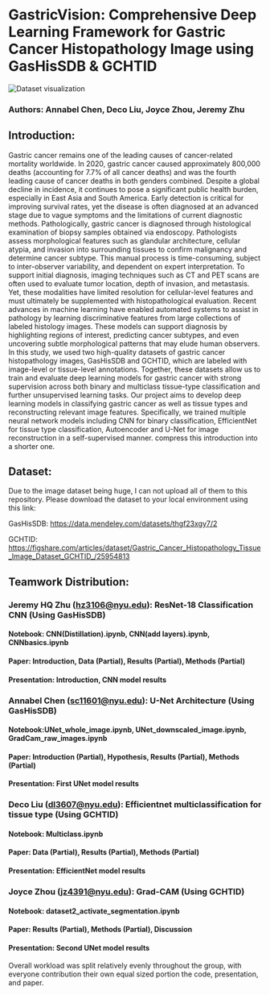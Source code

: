 # GastricVision: Comprehensive Deep Learning Framework for Gastric Cancer Histopathology Image using GasHisSDB & GCHTID


![Dataset visualization](https://production-media.paperswithcode.com/datasets/a0307444-f7f3-4d34-afad-85be475dde3a.jpg)

### Authors: Annabel Chen, Deco Liu, Joyce Zhou, Jeremy Zhu 

## Introduction:
Gastric cancer remains one of the leading causes of cancer-related mortality worldwide. In 2020, gastric cancer caused approximately 800,000 deaths (accounting for 7.7% of all cancer deaths) and was the fourth leading cause of cancer deaths in both genders combined. Despite a global decline in incidence, it continues to pose a significant public health burden, especially in East Asia and South America. Early detection is critical for improving survival rates, yet the disease is often diagnosed at an advanced stage due to vague symptoms and the limitations of current diagnostic methods. Pathologically, gastric cancer is diagnosed through histological examination of biopsy samples obtained via endoscopy. Pathologists assess morphological features such as glandular architecture, cellular atypia, and invasion into surrounding tissues to confirm malignancy and determine cancer subtype. This manual process is time-consuming, subject to inter-observer variability, and dependent on expert interpretation. To support initial diagnosis, imaging techniques such as CT and PET scans are often used to evaluate tumor location, depth of invasion, and metastasis. Yet, these modalities have limited resolution for cellular-level features and must ultimately be supplemented with histopathological evaluation. Recent advances in machine learning have enabled automated systems to assist in pathology by learning discriminative features from large collections of labeled histology images. These models can support diagnosis by highlighting regions of interest, predicting cancer subtypes, and even uncovering subtle morphological patterns that may elude human observers. In this study, we used two high-quality datasets of gastric cancer histopathology images, GasHisSDB and GCHTID, which are labeled with image-level or tissue-level annotations. Together, these datasets allow us to train and evaluate deep learning models for gastric cancer with strong supervision across both binary and multiclass tissue-type classification and further unsupervised learning tasks. Our project aims to develop deep learning models in classifying gastric cancer as well as tissue types and reconstructing relevant image features. Specifically, we trained multiple neural network models including CNN for binary classification, EfficientNet for tissue type classification, Autoencoder and U-Net for image reconstruction in a self-supervised manner. compress this introduction into a shorter one.


## Dataset:
Due to the image dataset being huge, I can not upload all of them to this repository. Please download the dataset to your local environment using this link: 

GasHisSDB:
https://data.mendeley.com/datasets/thgf23xgy7/2

GCHTID: 
https://figshare.com/articles/dataset/Gastric_Cancer_Histopathology_Tissue_Image_Dataset_GCHTID_/25954813 


## Teamwork Distribution:
### Jeremy HQ Zhu (hz3106@nyu.edu): ResNet-18 Classification CNN (Using GasHisSDB) 
#### Notebook: CNN(Distillation).ipynb, CNN(add layers).ipynb, CNNbasics.ipynb
#### Paper: Introduction, Data (Partial), Results (Partial), Methods (Partial)
#### Presentation: Introduction, CNN model results


### Annabel Chen (sc11601@nyu.edu): U-Net Architecture (Using GasHisSDB)
#### Notebook:UNet_whole_image.ipynb, UNet_downscaled_image.ipynb, GradCam_raw_images.ipynb
#### Paper: Introduction (Partial), Hypothesis, Results (Partial), Methods (Partial)
#### Presentation: First UNet model results

### Deco Liu (dl3607@nyu.edu): Efficientnet multiclassification for tissue type (Using GCHTID)
#### Notebook: Multiclass.ipynb
#### Paper: Data (Partial), Results (Partial), Methods (Partial)
#### Presentation: EfficientNet model results

### Joyce Zhou (jz4391@nyu.edu): Grad-CAM (Using GCHTID)
#### Notebook:  dataset2_activate_segmentation.ipynb
#### Paper: Results (Partial), Methods (Partial), Discussion
#### Presentation: Second UNet model results

Overall workload was split relatively evenly throughout the group, with everyone contribution their own equal sized portion the code, presentation, and paper. 

